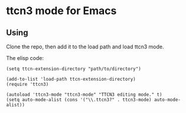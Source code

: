 # ttcn3 mode for Emacs

## Using

Clone the repo, then add it to the load path and load ttcn3 mode.

The elisp code:

```
(setq ttcn-extension-directory "path/to/directory")

(add-to-list 'load-path ttcn-extension-directory)
(require 'ttcn3)

(autoload 'ttcn3-mode "ttcn3-mode" "TTCN3 editing mode." t)
(setq auto-mode-alist (cons '("\\.ttcn3?" . ttcn3-mode) auto-mode-alist))

```
